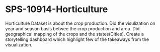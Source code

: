 # SPS-10914-Horticulture
Horticulture
Dataset is about the crop production.
Did the visulization on year and season basis betwee the crop production and area.
Did geographical mapping of the crops and the states(Cities).
Create a storytelling dashboard which highlight few of the takeaways from the visualization.
